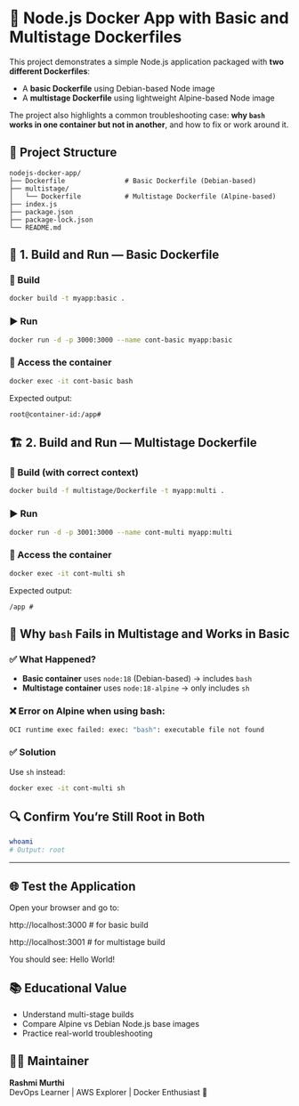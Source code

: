 # 🚀 Node.js Docker App with Basic and Multistage Dockerfiles

This project demonstrates a simple Node.js application packaged with **two different Dockerfiles**:
- A **basic Dockerfile** using Debian-based Node image
- A **multistage Dockerfile** using lightweight Alpine-based Node image

The project also highlights a common troubleshooting case: **why `bash` works in one container but not in another**, and how to fix or work around it.

## 📁 Project Structure

```
nodejs-docker-app/
├── Dockerfile               # Basic Dockerfile (Debian-based)
├── multistage/
│   └── Dockerfile           # Multistage Dockerfile (Alpine-based)
├── index.js
├── package.json
├── package-lock.json
└── README.md
```

## 🧱 1. Build and Run — Basic Dockerfile

### 🔨 Build
```bash
docker build -t myapp:basic .
```

### ▶️ Run
```bash
docker run -d -p 3000:3000 --name cont-basic myapp:basic
```

### 🐚 Access the container
```bash
docker exec -it cont-basic bash
```

Expected output:
```
root@container-id:/app#
```

## 🏗️ 2. Build and Run — Multistage Dockerfile

### 🔨 Build (with correct context)
```bash
docker build -f multistage/Dockerfile -t myapp:multi .
```

### ▶️ Run
```bash
docker run -d -p 3001:3000 --name cont-multi myapp:multi
```

### 🐚 Access the container
```bash
docker exec -it cont-multi sh
```

Expected output:
```
/app #
```

## 🤔 Why `bash` Fails in Multistage and Works in Basic

### ✅ What Happened?
- **Basic container** uses `node:18` (Debian-based) → includes `bash`
- **Multistage container** uses `node:18-alpine` → only includes `sh`

### ❌ Error on Alpine when using bash:
```bash
OCI runtime exec failed: exec: "bash": executable file not found
```

### ✅ Solution
Use `sh` instead:
```bash
docker exec -it cont-multi sh
```

## 🔍 Confirm You’re Still Root in Both
```bash
whoami
# Output: root
```
---

## 🌐 Test the Application

Open your browser and go to:  

http://localhost:3000 # for basic build  

http://localhost:3001 # for multistage build  

You should see: Hello World!

## 📚 Educational Value
- Understand multi-stage builds
- Compare Alpine vs Debian Node.js base images
- Practice real-world troubleshooting

## 🙋‍♀️ Maintainer
**Rashmi Murthi**  
DevOps Learner | AWS Explorer | Docker Enthusiast 🚀


